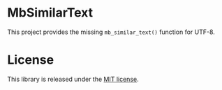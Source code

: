 MbSimilarText
=============

This project provides the missing `mb_similar_text()` function for UTF-8.

License
=======

This library is released under the [MIT license](LICENSE).
